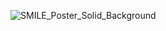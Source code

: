 ![SMILE_Poster_Solid_Background](https://user-images.githubusercontent.com/94924986/143077965-5390a563-832d-49ec-bef6-9a6987512a78.png)
